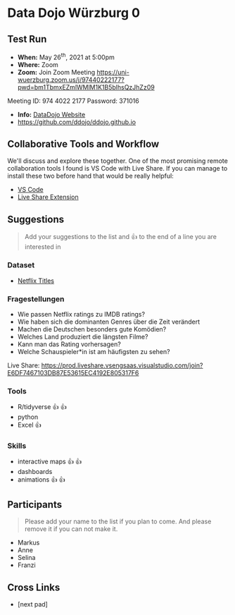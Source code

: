 # Data Dojo Würzburg 0

## Test Run
 - **When:** May 26<sup>th</sup>, 2021 at 5:00pm
 - **Where:** Zoom
 - **Zoom:** 
Join Zoom Meeting
https://uni-wuerzburg.zoom.us/j/97440222177?pwd=bm1TbmxEZmlWMlM1K1B5blhsQzJhZz09

Meeting ID: 974 4022 2177
Password: 371016
 - **Info:** [DataDojo Website](https://ddojo.github.io/)
 - https://github.com/ddojo/ddojo.github.io

## Collaborative Tools and Workflow

We'll discuss and explore these together.
One of the most promising remote collaboration tools I found is VS Code with Live Share. If you can manage to install these two before hand that would be really helpful:
- [VS Code](https://code.visualstudio.com/)
- [Live Share Extension](https://marketplace.visualstudio.com/items?itemName=MS-vsliveshare.vsliveshare)

## Suggestions
> Add your suggestions to the list and :+1: to the end of a line you are interested in

### Dataset
- [Netflix Titles](https://github.com/rfordatascience/tidytuesday/blob/master/data/2021/2021-04-20/readme.md)

### Fragestellungen
- Wie passen Netflix ratings zu IMDB ratings?
- Wie haben sich die dominanten Genres über die Zeit verändert
- Machen die Deutschen besonders gute Komödien? 
- Welches Land produziert die längsten Filme?
- Kann man das Rating vorhersagen?
- Welche Schauspieler*in ist am häufigsten zu sehen? 

Live Share: https://prod.liveshare.vsengsaas.visualstudio.com/join?E6DF7467103DB87E53615EC4192E805317F6

### Tools
- R/tidyverse :+1: :+1:
- python
- Excel :+1:

### Skills
- interactive maps :+1: :+1:
- dashboards
- animations :+1: :+1:

## Participants
> Please add your name to the list if you plan to come. And please remove it if you can not make it.
 - Markus 
 - Anne
 - Selina
 - Franzi

## Cross Links

 - [next pad]
